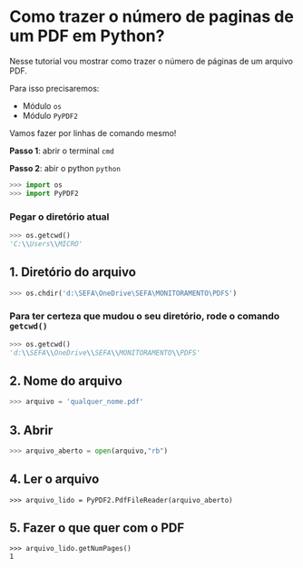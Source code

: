 # Como trazer o número de paginas de um PDF em Python?

Nesse tutorial vou mostrar como trazer o número de páginas de um arquivo PDF.

Para isso precisaremos:
- Módulo ```os```
- Módulo ```PyPDF2```

Vamos fazer por linhas de comando mesmo!  

__Passo 1__: abrir o terminal ```cmd```

__Passo 2__: abir o python ```python```

```python
>>> import os
>>> import PyPDF2
```

### Pegar o diretório atual
```python
>>> os.getcwd()
'C:\\Users\\MICRO'
```

## 1. Diretório do arquivo
```python
>>> os.chdir('d:\SEFA\OneDrive\SEFA\MONITORAMENTO\PDFS')
```

### Para ter certeza que mudou o seu diretório, rode o comando ```getcwd()```
```python
>>> os.getcwd()
'd:\\SEFA\\OneDrive\\SEFA\\MONITORAMENTO\\PDFS'
```

## 2. Nome do arquivo
```python
>>> arquivo = 'qualquer_nome.pdf'
```


## 3. Abrir
```python
>>> arquivo_aberto = open(arquivo,"rb")
```

## 4. Ler o arquivo
```
>>> arquivo_lido = PyPDF2.PdfFileReader(arquivo_aberto)
```



## 5. Fazer o que quer com o PDF
```
>>> arquivo_lido.getNumPages()
1
```



